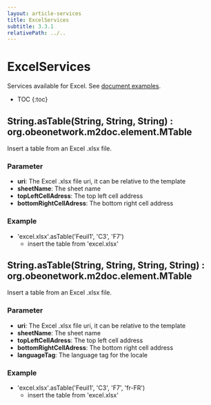 ```yaml
---
layout: article-services
title: ExcelServices
subtitle: 3.3.1
relativePath: ../..
---
```


<!--
/********************************************************************************
** Copyright (c) 2015 Obeo.
** All rights reserved. This program and the accompanying materials
** are made available under the terms of the Eclipse Public License v2.0
** which accompanies this distribution, and is available at
** http://www.eclipse.org/legal/epl-v20.html
**
** Contributors:
**    Stephane Begaudeau (Obeo) - initial API and implementation
*********************************************************************************/
-->

# ExcelServices

Services available for Excel. See [document examples](https://github.com/ObeoNetwork/M2Doc/tree/3.3.1/tests/org.obeonetwork.m2doc.tests/resources/excelServices).

* TOC
{:toc}

## String.asTable(String, String, String) : org.obeonetwork.m2doc.element.MTable

Insert a table from an Excel .xlsx file.

### Parameter

* **uri**: The Excel .xlsx file uri, it can be relative to the template
* **sheetName**: The sheet name
* **topLeftCellAdress**: The top left cell address
* **bottomRightCellAdress**: The bottom right cell address

### Example

* 'excel.xlsx'.asTable('Feuil1', 'C3', 'F7')
  * insert the table from 'excel.xlsx'

## String.asTable(String, String, String, String) : org.obeonetwork.m2doc.element.MTable

Insert a table from an Excel .xlsx file.

### Parameter

* **uri**: The Excel .xlsx file uri, it can be relative to the template
* **sheetName**: The sheet name
* **topLeftCellAdress**: The top left cell address
* **bottomRightCellAdress**: The bottom right cell address
* **languageTag**: The language tag for the locale

### Example

* 'excel.xlsx'.asTable('Feuil1', 'C3', 'F7', 'fr-FR')
  * insert the table from 'excel.xlsx'



